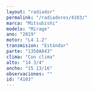 ```yaml
---
layout: "radiador"
permalink: "/radiadores/4103/"
marca: "Mitsubishi"
modelo: "Mirage"
ano: "2019"
motor: "L4 1.2"
transmision: "Estándar"
parte: "1350A843"
clima: "Con clima"
alto: "14 3/4"
ancho: "15 13/16"
observaciones: ""
id: "4103"
---
```



